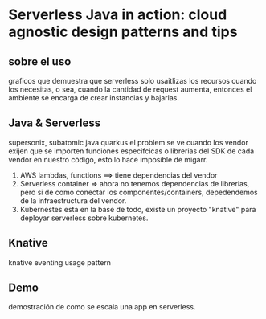 # Serverless Java in action: cloud agnostic design patterns and tips

## sobre el uso 

graficos que demuestra que serverless solo usaitlizas los recursos cuando los necesitas, o sea, cuando la cantidad de request aumenta, entonces el ambiente se encarga de crear instancias y bajarlas.

## Java & Serverless

supersonix, subatomic java quarkus
el problem se ve cuando los vendor exijen que se importen funciones especifcicas  o librerias del SDK de cada vendor en nuestro código, esto lo hace imposible de migarr.

1. AWS lambdas, functions ==> tiene dependencias del vendor
2. Serverless container => ahora no tenemos dependencias de librerias, pero si de como conectar los componentes/containers, depedendemos de la infraestructura del vendor.
3. Kubernestes esta en la base de todo, existe un proyecto "knative" para deployar serverless sobre kubernetes.

## Knative

knative eventing usage pattern

## Demo

demostración de como se escala una app en serverless.

